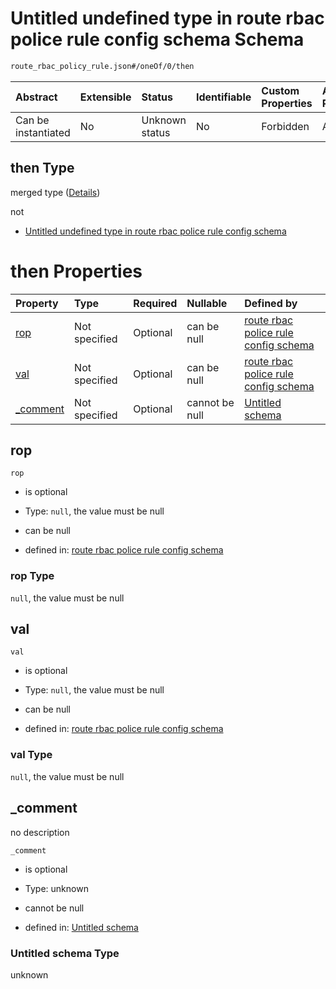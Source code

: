 # Untitled undefined type in route rbac police rule config schema Schema

```txt
route_rbac_policy_rule.json#/oneOf/0/then
```



| Abstract            | Extensible | Status         | Identifiable | Custom Properties | Additional Properties | Access Restrictions | Defined In                                                                                    |
| :------------------ | :--------- | :------------- | :----------- | :---------------- | :-------------------- | :------------------ | :-------------------------------------------------------------------------------------------- |
| Can be instantiated | No         | Unknown status | No           | Forbidden         | Allowed               | none                | [route\_rbac\_policy\_rule.json\*](../out/route_rbac_policy_rule.json "open original schema") |

## then Type

merged type ([Details](route_rbac_policy_rule-oneof-0-then.md))

not

* [Untitled undefined type in route rbac police rule config schema](route_rbac_policy_rule-oneof-0-then-not.md "check type definition")

# then Properties

| Property               | Type          | Required | Nullable       | Defined by                                                                                                                                               |
| :--------------------- | :------------ | :------- | :------------- | :------------------------------------------------------------------------------------------------------------------------------------------------------- |
| [rop](#rop)            | Not specified | Optional | can be null    | [route rbac police rule config schema](route_rbac_policy_rule-oneof-0-then-properties-rop.md "route_rbac_policy_rule.json#/oneOf/0/then/properties/rop") |
| [val](#val)            | Not specified | Optional | can be null    | [route rbac police rule config schema](route_rbac_policy_rule-oneof-0-then-properties-val.md "route_rbac_policy_rule.json#/oneOf/0/then/properties/val") |
| [\_comment](#_comment) | Not specified | Optional | cannot be null | [Untitled schema](undefined.md "undefined#undefined")                                                                                                    |

## rop



`rop`

* is optional

* Type: `null`, the value must be null

* can be null

* defined in: [route rbac police rule config schema](route_rbac_policy_rule-oneof-0-then-properties-rop.md "route_rbac_policy_rule.json#/oneOf/0/then/properties/rop")

### rop Type

`null`, the value must be null

## val



`val`

* is optional

* Type: `null`, the value must be null

* can be null

* defined in: [route rbac police rule config schema](route_rbac_policy_rule-oneof-0-then-properties-val.md "route_rbac_policy_rule.json#/oneOf/0/then/properties/val")

### val Type

`null`, the value must be null

## \_comment

no description

`_comment`

* is optional

* Type: unknown

* cannot be null

* defined in: [Untitled schema](undefined.md "undefined#undefined")

### Untitled schema Type

unknown
